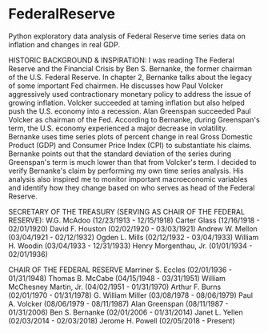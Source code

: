 # FederalReserve
Python exploratory data analysis of Federal Reserve time series data on inflation and changes in real GDP.

HISTORIC BACKGROUND & INSPIRATION:
I was reading The Federal Reserve and the Financial Crisis by Ben S. Bernanke, the former chairman of the U.S. Federal Reserve. In chapter 2, Bernanke talks about the legacy of some important Fed chairmen. He discusses how Paul Volcker aggressively used contractionary monetary policy to address the issue of growing inflation. Volcker succeeded at taming inflation but also helped push the U.S. economy into a recession. Alan Greenspan succeeded Paul Volcker as chairman of the Fed. According to Bernanke, during Greenspan's term, the U.S. economy experienced a major decrease in volatility. Bernanke uses time series plots of percent change in real Gross Domestic Product (GDP) and Consumer Price Index (CPI) to substantiate his claims. Bernanke points out that the standard deviation of the series during Greenspan's term is much lower than that from Volcker's term. I decided to verify Bernanke's claim by performing my own time series analysis. His analysis also inspired me to monitor important macroeconomic variables and identify how they change based on who serves as head of the Federal Reserve.

SECRETARY OF THE TREASURY (SERVING AS CHAIR OF THE FEDERAL RESERVE):
W.G. McAdoo (12/23/1913 - 12/15/1918)
Carter Glass (12/16/1918 - 02/01/1920)
David F. Houston (02/02/1920 - 03/03/1921)
Andrew W. Mellon (03/04/1921 - 02/12/1932)
Ogden L. Mills (02/12/1932 - 03/04/1933)
William H. Woodin (03/04/1933 - 12/31/1933)
Henry Morgenthau, Jr. (01/01/1934 - 02/01/1936)

CHAIR OF THE FEDERAL RESERVE
Marriner S. Eccles (02/01/1936 - 01/31/1948)
Thomas B. McCabe (04/15/1948 - 03/31/1951)
William McChesney Martin, Jr. (04/02/1951 - 01/31/1970)
Arthur F. Burns (02/01/1970 - 01/31/1978)
G. William Miller (03/08/1978 - 08/06/1979)
Paul A. Volcker (08/06/1979 - 08/11/1987)
Alan Greenspan (08/11/1987 - 01/31/2006)
Ben S. Bernanke (02/01/2006 - 01/31/2014)
Janet L. Yellen (02/03/2014 - 02/03/2018)
Jerome H. Powell (02/05/2018 - Present)
